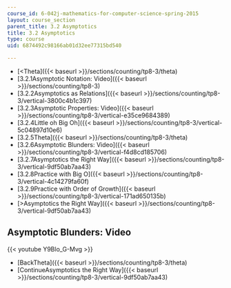 ```yaml
---
course_id: 6-042j-mathematics-for-computer-science-spring-2015
layout: course_section
parent_title: 3.2 Asymptotics
title: 3.2 Asymptotics
type: course
uid: 6874492c98166ab01d32ee77315bd540

---
```


*   [<Theta]({{< baseurl >}}/sections/counting/tp8-3/theta)
*   [3.2.1Asymptotic Notation: Video]({{< baseurl >}}/sections/counting/tp8-3)
*   [3.2.2Asymptotics as Relations]({{< baseurl >}}/sections/counting/tp8-3/vertical-3800c4b1c397)
*   [3.2.3Asymptotic Properties: Video]({{< baseurl >}}/sections/counting/tp8-3/vertical-e35ce9684389)
*   [3.2.4Little oh Big Oh]({{< baseurl >}}/sections/counting/tp8-3/vertical-5c04897d10e6)
*   [3.2.5Theta]({{< baseurl >}}/sections/counting/tp8-3/theta)
*   [3.2.6Asymptotic Blunders: Video]({{< baseurl >}}/sections/counting/tp8-3/vertical-f4d8cd185706)
*   [3.2.7Asymptotics the Right Way]({{< baseurl >}}/sections/counting/tp8-3/vertical-9df50ab7aa43)
*   [3.2.8Practice with Big O]({{< baseurl >}}/sections/counting/tp8-3/vertical-4c14279fa60f)
*   [3.2.9Practice with Order of Growth]({{< baseurl >}}/sections/counting/tp8-3/vertical-171ad650135b)
*   [\>Asymptotics the Right Way]({{< baseurl >}}/sections/counting/tp8-3/vertical-9df50ab7aa43)

Asymptotic Blunders: Video
--------------------------

{{< youtube Y9Blo_G-Mvg >}}

*   [BackTheta]({{< baseurl >}}/sections/counting/tp8-3/theta)
*   [ContinueAsymptotics the Right Way]({{< baseurl >}}/sections/counting/tp8-3/vertical-9df50ab7aa43)